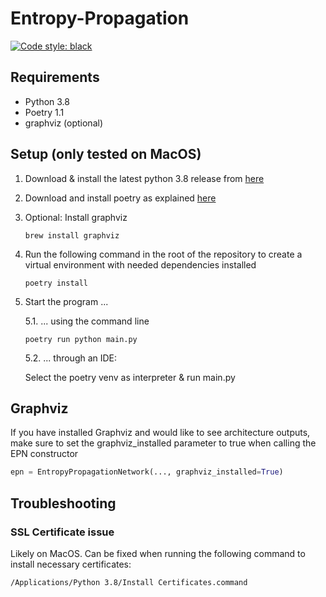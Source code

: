 # Entropy-Propagation
[![Code style: black](https://img.shields.io/badge/code%20style-black-000000.svg)](https://github.com/psf/black)

## Requirements
- Python 3.8
- Poetry 1.1
- graphviz (optional)

## Setup (only tested on MacOS)
1. Download & install the latest python 3.8 release from [here](https://www.python.org/downloads/mac-osx/) 

2. Download and install poetry as explained [here](https://python-poetry.org/docs/)

3. Optional: Install graphviz
    ```
    brew install graphviz
    ```

4. Run the following command in the root of the repository to create a virtual environment with needed dependencies installed
    ```
    poetry install
    ```
5. Start the program ...

    5.1. ... using the command line

    ```
    poetry run python main.py
    ```

    5.2. ... through an IDE:

    Select the poetry venv as interpreter & run main.py


## Graphviz
If you have installed Graphviz and would like to see architecture outputs,
make sure to set the graphviz_installed parameter to true when calling the EPN constructor
```python
epn = EntropyPropagationNetwork(..., graphviz_installed=True)
```

## Troubleshooting
### SSL Certificate issue
Likely on MacOS. Can be fixed when running the following command to install 
necessary certificates:
```bash
/Applications/Python 3.8/Install Certificates.command
```
        
        